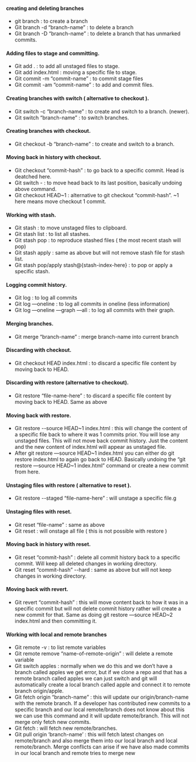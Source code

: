 
#### creating and deleting branches

- git branch : to create a branch
- Git branch -d “branch-name” : to delete a branch
- Git branch -D “branch-name” : to delete a branch that has unmarked commits.

#### Adding files to stage and committing.

- Git add . : to add all unstaged files to stage.
- Git add index.html : moving a specific file to stage.
- Git commit -m “commit-name” : to commit stage files
- Git commit -am “commit-name” : to add and commit files.

#### Creating branches with switch ( alternative to checkout ).

- Git switch -c “branch-name” : to create and switch to a branch. (newer).
- Git switch “branch-name” : to switch branches.

#### Creating branches with checkout.

- Git checkout -b “branch-name” : to create and switch to a branch.
#### Moving back in history with checkout.

- Git checkout “commit-hash” : to go back to a specific commit. Head is deatched here.
- Git switch - : to move head back to its last position, basically undoing above command.
- Git checkout HEAD~1 : alternative to git checkout “commit-hash”. ~1 here means move checkout 1 commit.

#### Working with stash.

- Git stash : to move unstaged files to clipboard.
- Git stash list : to list all stashes.
- Git stash pop : to reproduce stashed files ( the most recent stash will pop)
- Git stash apply : same as above but will not remove stash file for stash list.
- Git stash pop/apply stash@{stash-index-here} : to pop or apply a specific stash.

#### Logging commit history.

- Git log : to log all commits
- Git log —oneline : to log all commits in oneline (less information)
- Git log —oneline —graph —all : to log all commits with their graph.

#### Merging branches.

- Git merge “branch-name” : merge branch-name into current branch

#### Discarding with checkout.

- Git checkout HEAD index.html : to discard a specific file content by moving back to HEAD.

#### Discarding with restore (alternative to checkout).

- Git restore “file-name-here” : to discard a specific file content by moving back to HEAD. Same as above

#### Moving back with restore.

- Git restore --source HEAD~1 index.html : this will change the content of a specific file back to where it was 1 commits prior. You will lose any unstaged files. This will not move back commit history. Just the content and the new content of index.html will appear as unstaged file.
- After git restore —source HEAD~1 index.html you can either do git restore index.html to again go back to HEAD. Basically undoing the “git restore —source HEAD~1 index.html” command or create a new commit from here.

#### Unstaging files with restore ( alternative to reset ).

- Git restore --staged “file-name-here” : will unstage a specific file.g
#### Unstaging files with reset.

- Git reset “file-name” : same as above
- Git reset : will onstage all file ( this is not possible with restore )

#### Moving back in history with reset.

- Git reset “commit-hash” : delete all commit history back to a specific commit. Will keep all deleted changes in working directory.
- Git reset “commit-hash” --hard : same as above but will not keep changes in working directory.

#### Moving back with revert.

- Git revert “commit-hash” : this will move content back to how it was in a specific commit but will not delete commit history rather will create a new commit for that. Same as doing git restore —source HEAD~2 index.html and then committing it.

#### Working with local and remote branches

- Git remote -v : to list remote variables
- Git remote remove “name-of-remote-origin” : will delete a remote variable
- Git switch apples : normally when we do this and we don’t have a branch called apples we get error, but if we clone a repo and that has a remote branch called apples we can just switch and git will automatically create a local branch called apple and connect it to remote branch origin/apple.
- Git fetch origin “branch-name” : this will update our origin/branch-name with the remote branch. If a developer has contributed new commits to a specific branch and our local remote/branch does not know about this we can use this command and it will update remote/branch. This will not merge only fetch new commits.
- Git fetch : will fetch new remote/branches.
- Git pull origin ‘branch-name’ : this will fetch latest changes on remote/branch and also merge them into our local branch and local remote/branch. Merge conflicts can arise if we have also made commits in our local branch and remote tries to merge new


